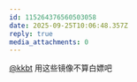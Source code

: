 ```yaml
---
id: 115264376560503058
date: 2025-09-25T10:06:48.357Z
reply: true
media_attachments: 0
---
```


<p><span class="h-card" translate="no"><a href="https://hello.2heng.xin/@kkbt" class="u-url mention" rel="nofollow noopener" target="_blank">@<span>kkbt</span></a></span> 用这些镜像不算白嫖吧</p>
